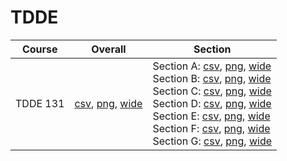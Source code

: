 # TDDE

| Course | Overall | Section |
| ------ | ------- | ------- |
| TDDE 131 | [csv](https://github.com/UCSD-Historical-Enrollment-Data/2024Summer2/blob/main/overall/TDDE%20131.csv), [png](https://raw.githubusercontent.com/UCSD-Historical-Enrollment-Data/2024Summer2/main/plot_overall/TDDE%20131.png), [wide](https://raw.githubusercontent.com/UCSD-Historical-Enrollment-Data/2024Summer2/main/plot_overall_wide/TDDE%20131.png) | Section A: [csv](https://github.com/UCSD-Historical-Enrollment-Data/2024Summer2/blob/main/section/TDDE%20131_A.csv), [png](https://raw.githubusercontent.com/UCSD-Historical-Enrollment-Data/2024Summer2/main/plot_section/TDDE%20131_A.png), [wide](https://raw.githubusercontent.com/UCSD-Historical-Enrollment-Data/2024Summer2/main/plot_section_wide/TDDE%20131_A.png)<br>Section B: [csv](https://github.com/UCSD-Historical-Enrollment-Data/2024Summer2/blob/main/section/TDDE%20131_B.csv), [png](https://raw.githubusercontent.com/UCSD-Historical-Enrollment-Data/2024Summer2/main/plot_section/TDDE%20131_B.png), [wide](https://raw.githubusercontent.com/UCSD-Historical-Enrollment-Data/2024Summer2/main/plot_section_wide/TDDE%20131_B.png)<br>Section C: [csv](https://github.com/UCSD-Historical-Enrollment-Data/2024Summer2/blob/main/section/TDDE%20131_C.csv), [png](https://raw.githubusercontent.com/UCSD-Historical-Enrollment-Data/2024Summer2/main/plot_section/TDDE%20131_C.png), [wide](https://raw.githubusercontent.com/UCSD-Historical-Enrollment-Data/2024Summer2/main/plot_section_wide/TDDE%20131_C.png)<br>Section D: [csv](https://github.com/UCSD-Historical-Enrollment-Data/2024Summer2/blob/main/section/TDDE%20131_D.csv), [png](https://raw.githubusercontent.com/UCSD-Historical-Enrollment-Data/2024Summer2/main/plot_section/TDDE%20131_D.png), [wide](https://raw.githubusercontent.com/UCSD-Historical-Enrollment-Data/2024Summer2/main/plot_section_wide/TDDE%20131_D.png)<br>Section E: [csv](https://github.com/UCSD-Historical-Enrollment-Data/2024Summer2/blob/main/section/TDDE%20131_E.csv), [png](https://raw.githubusercontent.com/UCSD-Historical-Enrollment-Data/2024Summer2/main/plot_section/TDDE%20131_E.png), [wide](https://raw.githubusercontent.com/UCSD-Historical-Enrollment-Data/2024Summer2/main/plot_section_wide/TDDE%20131_E.png)<br>Section F: [csv](https://github.com/UCSD-Historical-Enrollment-Data/2024Summer2/blob/main/section/TDDE%20131_F.csv), [png](https://raw.githubusercontent.com/UCSD-Historical-Enrollment-Data/2024Summer2/main/plot_section/TDDE%20131_F.png), [wide](https://raw.githubusercontent.com/UCSD-Historical-Enrollment-Data/2024Summer2/main/plot_section_wide/TDDE%20131_F.png)<br>Section G: [csv](https://github.com/UCSD-Historical-Enrollment-Data/2024Summer2/blob/main/section/TDDE%20131_G.csv), [png](https://raw.githubusercontent.com/UCSD-Historical-Enrollment-Data/2024Summer2/main/plot_section/TDDE%20131_G.png), [wide](https://raw.githubusercontent.com/UCSD-Historical-Enrollment-Data/2024Summer2/main/plot_section_wide/TDDE%20131_G.png) |
